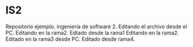 IS2
===

Repositorio ejemplo, ingeniería de software 2.
Editando el archivo desde el PC.
Editando en la rama2.
Edtado desde la rama1
Editando en la rama2.
Editado en la rama3 desde PC.
Editado desde rama4.